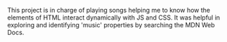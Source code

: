 This project is in charge of playing songs helping me to know how the elements of HTML interact dynamically with JS and CSS. It was helpful in exploring and identifying 'music' properties by searching the MDN Web Docs.
